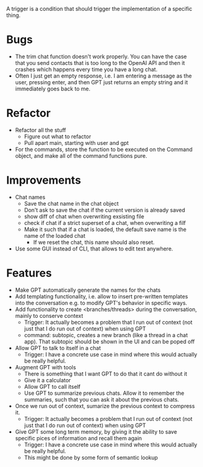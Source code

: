 A trigger is a condition that should trigger the implementation of a specific thing.

# Bugs
- The trim chat function doesn't work properly. You can have the case that you send contacts that is too long to the OpenAI API and then it crashes which happens every time you have a long chat.
- Often I just get an empty response, i.e. I am entering a message as the user, pressing enter, and then GPT just returns an empty string and it immediately goes back to me.

# Refactor
- Refactor all the stuff
    - Figure out what to refactor
    - Pull apart main, starting with user and gpt
- For the commands, store the function to be executed on the Command object, and make all of the command functions pure.

# Improvements
- Chat names
    - Save the chat name in the chat object
    - Don't ask to save the chat if the current version is already saved
    - show diff of chat when overwriting exsisting file
    - check if chat if a strict superset of a chat, when overwriting a filf
    - Make it such that if a chat is loaded, the default save name is the name of the loaded chat
        - If we reset the chat, this name should also reset.
- Use some GUI instead of CLI, that allows to edit text anywhere.

# Features
- Make GPT automatically generate the names for the chats
- Add templating functionality, i.e. allow to insert pre-written templates into the conversation e.g. to modify GPT's behavior in specific ways.
- Add functionality to create <branches/threads> during the conversation, mainly to conserve context
    - Trigger: It actually becomes a problem that I run out of context (not just that I do run out of context) when using GPT
    - command: subtopic, creates a new branch (like a thread in a chat app). That subtopic should be shown in the UI and can be poped off
- Allow GPT to talk to itself in a chat
    - Trigger: I have a concrete use case in mind where this would actually be really helpful. 
- Augment GPT with tools
    - There is something that I want GPT to do that it cant do without it
    - Give it a calculator
    - Allow GPT to call itself
    - Use GPT to summarize previous chats. Allow it to remember the summaries, such that you can ask it about the previous chats.
- Once we run out of context, sumarize the previous context to compress it.
    - Trigger: It actually becomes a problem that I run out of context (not just that I do run out of context) when using GPT
- Give GPT some long term memory, by giving it the ability to save specific pices of information and recall them again
    - Trigger: I have a concrete use case in mind where this would actually be really helpful. 
    - This might be done by some form of semantic lookup